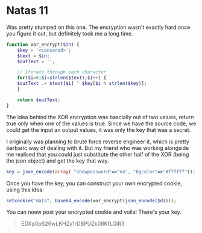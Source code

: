 # Natas 11

Was pretty stumped on this one. The encryption wasn't exactly hard once you figure it out, but definitely took me a long time. 

```php
function xor_encrypt($in) {
    $key = '<censored>';
    $text = $in;
    $outText = '';

    // Iterate through each character
    for($i=0;$i<strlen($text);$i++) {
    $outText .= $text[$i] ^ $key[$i % strlen($key)];
    }

    return $outText;
}
```

The idea behind the XOR encryption was bascially out of two values, return true only when one of the values is true. Since we have the source code, we could get the input an output values, it was only the key that was a secret. 

I originally was planning to brute force reverse engineer it, which is pretty barbaric way of dealing with it. But my friend who was working alongside me realised that you could just substitute the other half of the XOR (being the json object) and get the key that way. 

```php
key = json_encode(array( "showpassword"=>"no", "bgcolor"=>"#ffffff"));
```

Once you have the key, you can construct your own encrypted cookie, using this idea:

```php
setcookie("data", base64_encode(xor_encrypt(json_encode($d))));
```

You can noew post your encrypted cookie and voila! There's your key.

> EDXp0pS26wLKHZy1rDBPUZk0RKfLGIR3